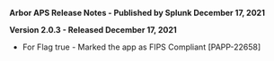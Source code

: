 **Arbor APS  Release Notes - Published by Splunk December 17, 2021**
  

**Version 2.0.3 - Released December 17, 2021**

* For Flag true - Marked the app as FIPS Compliant [PAPP-22658]
